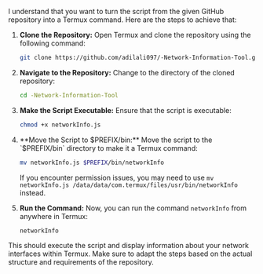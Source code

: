 I understand that you want to turn the script from the given GitHub repository into a Termux command. Here are the steps to achieve that:

1. **Clone the Repository:**
   Open Termux and clone the repository using the following command:

   ```bash
   git clone https://github.com/adilali097/-Network-Information-Tool.git
   ```

2. **Navigate to the Repository:**
   Change to the directory of the cloned repository:

   ```bash
   cd -Network-Information-Tool
   ```

3. **Make the Script Executable:**
   Ensure that the script is executable:

   ```bash
   chmod +x networkInfo.js
   ```

4. **Move the Script to $PREFIX/bin:**
   Move the script to the `$PREFIX/bin` directory to make it a Termux command:

   ```bash
   mv networkInfo.js $PREFIX/bin/networkInfo
   ```

   If you encounter permission issues, you may need to use `mv networkInfo.js /data/data/com.termux/files/usr/bin/networkInfo` instead.

5. **Run the Command:**
   Now, you can run the command `networkInfo` from anywhere in Termux:

   ```bash
   networkInfo
   ```

This should execute the script and display information about your network interfaces within Termux. Make sure to adapt the steps based on the actual structure and requirements of the repository.

